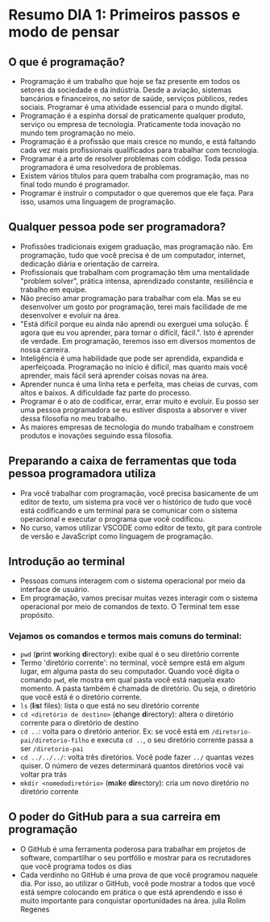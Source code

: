 # Resumo DIA 1: Primeiros passos e modo de pensar

## O que é programação?
- Programação é um trabalho que hoje se faz presente em todos os setores da sociedade e da indústria. Desde a aviação, sistemas bancários e financeiros, no setor de saúde, serviços públicos, redes sociais. Programar é uma atividade essencial para o mundo digital.
- Programação é a espinha dorsal de praticamente qualquer produto, serviço ou empresa de tecnologia. Praticamente toda inovação no mundo tem programação no meio.
- Programação é a profissão que mais cresce no mundo, e está faltando cada vez mais profissionais qualificados para trabalhar com tecnologia.
- Programar é a arte de resolver problemas com código. Toda pessoa programadora é uma resolvedora de problemas.
- Existem vários títulos para quem trabalha com programação, mas no final todo mundo é programador.
- Programar é instruir o computador o que queremos que ele faça. Para isso, usamos uma linguagem de programação.

## Qualquer pessoa pode ser programadora?
- Profissões tradicionais exigem graduação, mas programação não. Em programação, tudo que você precisa é de um computador, internet, dedicação diária e orientação de carreira.
- Profissionais que trabalham com programação têm uma mentalidade "problem solver", prática intensa, aprendizado constante, resiliência e trabalho em equipe.
- Não preciso amar programação para trabalhar com ela. Mas se eu desenvolver um gosto por programação, terei mais facilidade de me desenvolver e evoluir na área.
- "Está difícil porque eu ainda não aprendi ou exerguei uma solução. É agora que eu vou aprender, para tornar o difícil, fácil.". Isto é aprender de verdade. Em programação, teremos isso em diversos momentos de nossa carreira.
- Inteligência é uma habilidade que pode ser aprendida, expandida e aperfeiçoada. Programação no início é difícil, mas quanto mais você aprender, mais fácil será aprender coisas novas na área.
- Aprender nunca é uma linha reta e perfeita, mas cheias de curvas, com altos e baixos. A dificuldade faz parte do processo.
- Programar é o ato de codificar, errar, errar muito e evoluir. Eu posso ser uma pessoa programadora se eu estiver disposta a absorver e viver dessa filosofia no meu trabalho.
- As maiores empresas de tecnologia do mundo trabalham e constroem produtos e inovações seguindo essa filosofia.
## Preparando a caixa de ferramentas que toda pessoa programadora utiliza
- Pra você trabalhar com programação, você precisa basicamente de um editor de texto, um sistema pra você ver o histórico de tudo que você está codificando e um terminal para se comunicar com o sistema operacional e executar o programa que você codificou.
- No curso, vamos utilizar VSCODE como editor de texto, git para controle de versão e JavaScript como linguagem de programação.

## Introdução ao terminal
- Pessoas comuns interagem com o sistema operacional por meio da interface de usuário.
- Em programação, vamos precisar muitas vezes interagir com o sistema operacional por meio de comandos de texto. O Terminal tem esse propósito.

### Vejamos os comandos e termos mais comuns do terminal:
- `pwd` (**p**rint **w**orking **d**irectory): exibe qual é o seu diretório corrente
- Termo 'diretório corrente': no terminal, você sempre está em algum lugar, em alguma pasta do seu computador.  Quando você digita o comando `pwd`, ele mostra em qual pasta você está naquela exato momento. A pasta também é chamada de diretório. Ou seja, o diretório que você está é o diretório corrente.
- `ls` (**l**i**s**t files): lista o que está no seu diretório corrente
- `cd <diretório de destino>` (**c**hange **d**irectory): altera o diretório corrente para o diretório de destino
- `cd ..`: volta para o diretório anterior. Ex: se você está em `/diretorio-pai/diretorio-filho` e executa `cd ..`, o seu diretório corrente passa a ser `/diretorio-pai`
- `cd ../../../`: volta três diretórios. Você pode fazer `../` quantas vezes quiser. O número de vezes determinará quantos diretórios você vai voltar pra trás
- `mkdir <nomedodiretório>` (**m**a**k**e **dir**ectory): cria um novo diretório no diretório corrente

## O poder do GitHub para a sua carreira em programação
- O GitHub é uma ferramenta poderosa para trabalhar em projetos de software, compartilhar o seu portfólio e mostrar para os recrutadores que você programa todos os dias
- Cada verdinho no GitHub é uma prova de que você programou naquele dia. Por isso, ao utilizar o GitHub, você pode mostrar a todos que você está sempre colocando em prática o que está aprendendo e isso é muito importante para conquistar oportunidades na área.
julia Rolim Regenes
